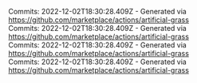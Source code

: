 Commits: 2022-12-02T18:30:28.409Z - Generated via https://github.com/marketplace/actions/artificial-grass
<br>
Commits: 2022-12-02T18:30:28.409Z - Generated via https://github.com/marketplace/actions/artificial-grass
<br>
Commits: 2022-12-02T18:30:28.409Z - Generated via https://github.com/marketplace/actions/artificial-grass
<br>
Commits: 2022-12-02T18:30:28.409Z - Generated via https://github.com/marketplace/actions/artificial-grass
<br>
